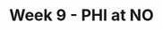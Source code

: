 ---
layout: game
title: Week 9 - PHI at NO
season: 2012
game_id: 2012_09_PHI_NO
away_team: PHI
home_team: NO
---